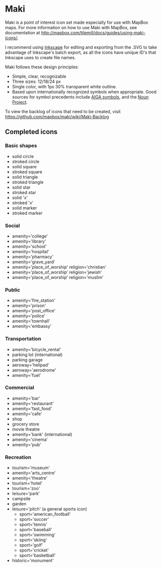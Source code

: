 # Maki 

Maki is a point of interest icon set made especially for use with MapBox maps. For more information on how to use Maki with MapBox, see documentation at http://mapbox.com/tilemill/docs/guides/using-maki-icons/.

I recommend using [Inkscape](http://inkscape.org/) for editing and exporting from the .SVG to take advantage of Inkscape's batch export, as all the icons have unique ID's that Inkscape uses to create file names. 

Maki follows these design principles:

- Simple, clear, recognizable
- Three sizes: 12/18/24 px
- Single color, with 1px 30% transparent white outline.
- Based upon internationally recognized symbols when appropriate. Good sources for symbol precedents include [AIGA symbols](http://www.aiga.org/symbol-signs/), and the [Noun Project](http://thenounproject.com/).

To view the backlog of icons that need to be created, visit https://github.com/mapbox/maki/wiki/Maki-Backlog

## Completed icons

### Basic shapes

- solid circle
- stroked circle
- solid square
- stroked square
- solid triangle
- stroked triangle
- solid star
- stroked star
- solid 'x'
- stroked 'x'
- solid marker
- stroked marker

### Social
- amenity='college'
- amenity='library'
- amenity='school'
- amenity='hospital'
- amenity='pharmacy'
- amenity='grave_yard'
- amenity='place_of_worship' religion='christian'
- amenity='place_of_worship' religion='jewish'
- amenity='place_of_worship' religion='muslim'

### Public
- amenity='fire_station'
- amenity='prison'
- amenity='post_office'
- amenity='police'   
- amenity='townhall'
- amenity='embassy'

### Transportation
- amenity='bicycle_rental'  
- parking lot (international)
- parking garage
- aeroway='helipad'
- aeroway='aerodrome'
- amenity='fuel'

### Commercial
- amenity='bar'
- amenity='restaurant'
- amenity='fast_food' 
- amenity='cafe'
- shop
- grocery store
- movie theatre
- amenity='bank' (international)
- amenity='cinema'
- amenity='pub'   

### Recreation
- tourism='museum'
- amenity='arts_centre'
- amenity='theatre'
- tourism='hotel'
- tourism='zoo'
- leisure='park'
- campsite
- garden
- leisure='pitch' (a general sports icon)
    - sport='american_football'
    - sport='soccer'
    - sport='tennis'
    - sport='baseball'
    - sport='swimming'
    - sport='skiing'
    - sport='golf'
    - sport='cricket'
    - sport='basketball'
- historic='monument'